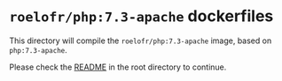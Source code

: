 # `roelofr/php:7.3-apache` dockerfiles

This directory will compile the `roelofr/php:7.3-apache` image, based
on `php:7.3-apache`.

Please check the
[README](https://github.com/roelofr/docker-php/blob/master/README.md) in the
root directory to continue.
